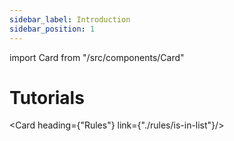 ```yaml
---
sidebar_label: Introduction
sidebar_position: 1
---
```

import Card from "/src/components/Card"

# Tutorials

<Card heading={"Rules"} link={"./rules/is-in-list"}/>
